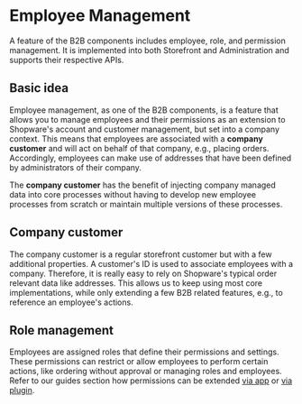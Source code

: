 # Employee Management

A feature of the B2B components includes employee, role, and permission management. It is implemented into both Storefront and Administration and supports their respective APIs.

## Basic idea

Employee management, as one of the B2B components, is a feature that allows you to manage employees and their permissions as an extension to Shopware's account and customer management, but set into a company context. This means that employees are associated with a **company customer** and will act on behalf of that company, e.g., placing orders. Accordingly, employees can make use of addresses that have been defined by administrators of their company.

The **company customer** has the benefit of injecting company managed data into core processes without having to develop new employee processes from scratch or maintain multiple versions of these processes.

## Company customer

The company customer is a regular storefront customer but with a few additional properties. A customer's ID is used to associate employees with a company. Therefore, it is really easy to rely on Shopware's typical order relevant data like addresses. This allows us to keep using most core implementations, while only extending a few B2B related features, e.g., to reference an employee's actions.

## Role management

Employees are assigned roles that define their permissions and settings. These permissions can restrict or allow employees to perform certain actions, like ordering without approval or managing roles and employees. Refer to our guides section how permissions can be extended [via app](../employee-management/guides/b2b-permissions/creating-own-permissions-via-app) or [via plugin](../employee-management/guides/b2b-permissions/creating-own-permissions-via-plugin).
